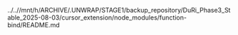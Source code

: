 ../..//mnt/h/ARCHIVE/.UNWRAP/STAGE1/backup_repository/DuRi_Phase3_Stable_2025-08-03/cursor_extension/node_modules/function-bind/README.md